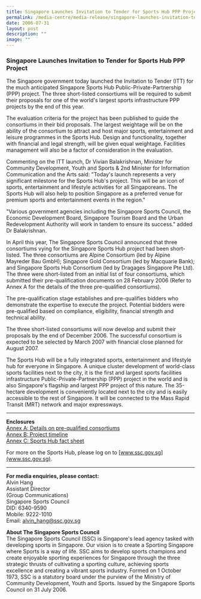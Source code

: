 ```yaml
---
title: Singapore Launches Invitation to Tender for Sports Hub PPP Project
permalink: /media-centre/media-release/singapore-launches-invitation-to-tender-for-sports-hub-ppp-project/
date: 2006-07-31
layout: post
description: ""
image: ""
---
```

### **Singapore Launches Invitation to Tender for Sports Hub PPP Project**

The Singapore government today launched the Invitation to Tender (ITT) for the much anticipated Singapore Sports Hub Public-Private-Partnership (PPP) project. The three short-listed consortiums will be required to submit their proposals for one of the world's largest sports infrastructure PPP projects by the end of this year.

The evaluation criteria for the project has been published to guide the consortiums in their bid proposals. The largest weightage will be on the ability of the consortium to attract and host major sports, entertainment and leisure programmes in the Sports Hub. Design and functionality, together with financial and legal strength, will be given equal weightage. Facilities management will also be a factor of consideration in the evaluation.

Commenting on the ITT launch, Dr Vivian Balakrishnan, Minister for Community Development, Youth and Sports & 2nd Minister for Information Communication and the Arts said: "Today's launch represents a very significant milestone for the Sports Hub's project. This will be an icon of sports, entertainment and lifestyle activities for all Singaporeans. The Sports Hub will also help to position Singapore as a preferred venue for premium sports and entertainment events in the region."

"Various government agencies including the Singapore Sports Council, the Economic Development Board, Singapore Tourism Board and the Urban Redevelopment Authority will work in tandem to ensure its success." added Dr Balakrishnan.

In April this year, The Singapore Sports Council announced that three consortiums vying for the Singapore Sports Hub project had been short-listed. The three consortiums are Alpine Consortium (led by Alpine Mayreder Bau GmbH); Singapore Gold Consortium (led by Macquarie Bank); and Singapore Sports Hub Consortium (led by Dragages Singapore Pte Ltd). The three were short-listed from an initial list of four consortiums, which submitted their pre-qualification documents on 28 February 2006 (Refer to Annex A for the details of the three pre-qualified consortiums).

The pre-qualification stage establishes and pre-qualifies bidders who demonstrate the expertise to execute the project. Potential bidders were pre-qualified based on compliance, eligibility, financial strength and technical ability.

The three short-listed consortiums will now develop and submit their proposals by the end of December 2006. The successful consortium is expected to be selected by March 2007 with financial close planned for August 2007.

The Sports Hub will be a fully integrated sports, entertainment and lifestyle hub for everyone in Singapore. A unique cluster development of world-class sports facilities next to the city, it is the first and largest sports facilities infrastructure Public-Private-Partnership (PPP) project in the world and is also Singapore's flagship and largest PPP project of this nature. The 35-hectare development is conveniently located next to the city and is easily accessible to the rest of Singapore. It will be connected to the Mass Rapid Transit (MRT) network and major expressways.

---

**Enclosures**<br>
[Annex A: Details on pre-qualified consortiums](/files/Media%20Centre/Media%20Release/2006/July/31JulMRshannexa.pdf)
<br>
[Annex B: Project timeline](/files/Media%20Centre/Media%20Release/2006/July/31JulMRANNEXBSportsHub.pdf)
<br>
[Annex C: Sports Hub fact sheet](/files/Media%20Centre/Media%20Release/2006/July/31JulMRAnnexc.pdf)

For more on the Sports Hub, please log on to [www.ssc.gov.sg](www.ssc.gov.sg).

---

**For media enquiries, please contact:**
<br>
Alvin Hang
<br>
Assistant Director
<br>
(Group Communications)
<br>
Singapore Sports Council
<br>
DID: 6340-9590
<br>
Mobile: 9222-1010
<br>
Email: [alvin_hang@ssc.gov.sg](mailto:alvin_hang@ssc.gov.sg)


**About The Singapore Sports Council**<br>
The Singapore Sports Council (SSC) is Singapore's lead agency tasked with developing sports in Singapore. Our vision is to create a Sporting Singapore where Sports is a way of life. SSC aims to develop sports champions and create enjoyable sporting experiences for Singapore through the three strategic thrusts of cultivating a sporting culture, achieving sports excellence and creating a vibrant sports industry. Formed on 1 October 1973, SSC is a statutory board under the purview of the Ministry of Community Development, Youth and Sports. Issued by the Singapore Sports Council on 31 July 2006.